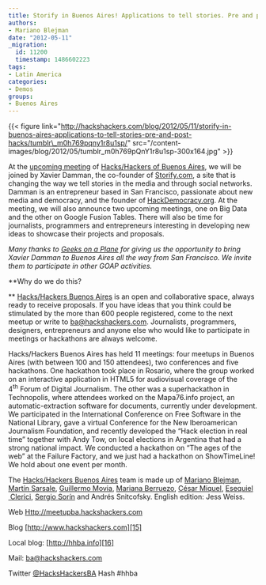 ```yaml
---
title: Storify in Buenos Aires! Applications to tell stories. Pre and post hacks.
authors:
- Mariano Blejman
date: "2012-05-11"
_migration:
  id: 11200
  timestamp: 1486602223
tags:
- Latin America
categories:
- Demos
groups:
- Buenos Aires
---
```


{{< figure link="http://hackshackers.com/blog/2012/05/11/storify-in-buenos-aires-applications-to-tell-stories-pre-and-post-hacks/tumblr\_m0h769pqny1r8u1sp/" src="/content-images/blog/2012/05/tumblr\_m0h769pQnY1r8u1sp-300x164.jpg" >}}

At the [upcoming meeting][1] of [Hacks/Hackers of Buenos Aires][2], we will be joined by Xavier Damman, the co-founder of [Storify.com][3], a site that is changing the way we tell stories in the media and through social networks. Damman is an entrepreneur based in San Francisco, passionate about new media and democracy, and the founder of [HackDemocracy.org][4]. At the meeting, we will also announce two upcoming meetings, one on Big Data and the other on Google Fusion Tables. There will also be time for journalists, programmers and entrepreneurs interesting in developing new ideas to showcase their projects and proposals.

_Many thanks to [Geeks on a Plane][5] for giving us the opportunity to bring Xavier Damman to Buenos Aires all the way from San Francisco. We invite them to participate in other GOAP activities._

**Why do we do this?

** [Hacks/Hackers Buenos Aires][6] is an open and collaborative space, always ready to receive proposals. If you have ideas that you think could be stimulated by the more than 600 people registered, come to the next meetup or write to ba@hackshackers.com. Journalists, programmers, designers, entrepreneurs and anyone else who would like to participate in meetings or hackathons are always welcome.

Hacks/Hackers Buenos Aires has held 11 meetings: four meetups in Buenos Aires (with between 100 and 150 attendees), two conferences and five hackathons. One hackathon took place in Rosario, where the group worked on an interactive application in HTML5 for audiovisual coverage of the 4<sup>th</sup> Forum of Digital Journalism. The other was a superhackathon in Technopolis, where attendees worked on the Mapa76.info project, an automatic-extraction software for documents, currently under development. We participated in the International Conference on Free Software in the National Library, gave a virtual Conference for the New Iberoamerican Journalism Foundation, and recently developed the “Hack election in real time” together with Andy Tow, on local elections in Argentina that had a strong national impact. We conducted a hackathon on “The ages of the web” at the Failure Factory, and we just had a hackathon on ShowTimeLine! We hold about one event per month.

The [Hacks/Hackers Buenos Aires][6] team is made up of [Mariano Blejman][7], [Martín Sarsale][8], [Guillermo Movia][9], [Mariana Berruezo][10], [César Miquel][11], [Esequiel  Clerici][12], [Sergio Sorín][13] and Andrés Snitcofsky. English edition: Jess Weiss.

Web [Http://meetupba.hackshackers.com][14]

Blog [http://www.hackshackers.com][15]

Local blog: [http://hhba.info][16]

Mail: <ba@hackshackers.com>

Twitter [@HacksHackersBA][17] Hash #hhba

 [1]: http://www.meetup.com/HacksHackersBA/events/64254852/
 [2]: http://meetupba.hackshackers.com "HacksHackers Buenos Aires"
 [3]: http://www.storify.com
 [4]: http://www.HackDemocracy.org
 [5]: http://www.geeksonaplane.com/
 [6]: http://meetupba.hackshackers.com
 [7]: http://www.twitter.com/blejman
 [8]: http://www.twitter.com/runixo
 [9]: http://www.twitter.com/deimidis
 [10]: http://www.twitter.com/myberru
 [11]: http://www.twitter.com/cesarmiquel
 [12]: http://www.twitter.com/eclerici
 [13]: http://www.twitter.com/pollatos
 [14]: http://meetupba.hackshackers.com/
 [15]: http://www.hackshackers.com/
 [16]: http://hhba.info/
 [17]: http://www.twitter.com/HacksHackersBA